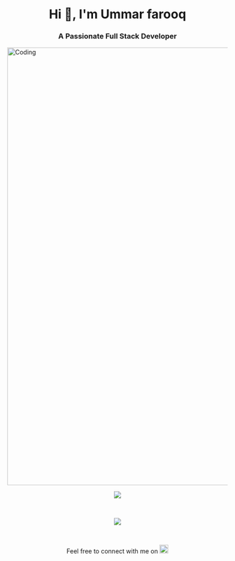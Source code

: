 
<h1 align="center">Hi 👋, I'm Ummar farooq</h1>
<h3 align="center">A Passionate Full Stack Developer</h3>

<img align="center" alt="Coding" width="1000" src="https://mir-s3-cdn-cf.behance.net/project_modules/1400_opt_1/22b22287602523.5dbd29081561d.gif">


<br>

<p align="center">
  <a href="https://skillicons.dev">
    <img src="https://skillicons.dev/icons?i=javascript,typescript,nodejs,expressjs,mongodb,redis,postgresql,prisma,postman,docker,react,redux,nextjs,tailwind,firebase,nestjs,rabbitmq,nginx,mui,linux,remix,graphql,supabase" />
  </a>
</p>

<br>

<p align="center">
  <img src="https://github-readme-stats.vercel.app/api/top-langs/?username=farooqpk&layout=compact" />
</p>
<br>
<p align="center">
  Feel free to connect with me on 
  <a href="https://www.linkedin.com/in/ummar-farooq-70865a220/">
    <img src="https://img.shields.io/badge/-LinkedIn-blue?style=social&logo=linkedin" alt="LinkedIn" height="20">
  </a>
</p>
